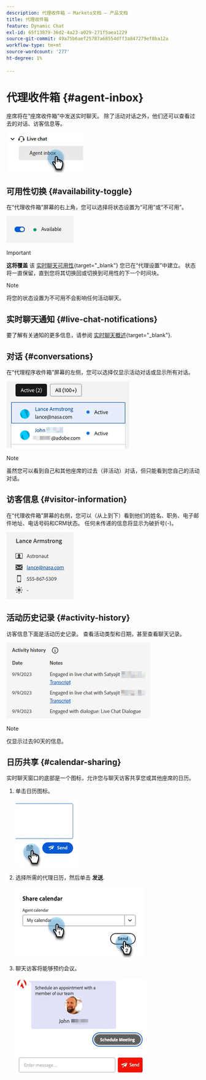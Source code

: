 ```yaml
---
description: 代理收件箱 — Marketo文档 — 产品文档
title: 代理收件箱
feature: Dynamic Chat
exl-id: 65f13879-36d2-4a23-a029-271f5aea1229
source-git-commit: 49a75b6aef25787a68554dff3a847279ef8ba12a
workflow-type: tm+mt
source-wordcount: '277'
ht-degree: 1%

---
```


# 代理收件箱 {#agent-inbox}

座席将在“座席收件箱”中发送实时聊天。 除了活动对话之外，他们还可以查看过去的对话、访客信息等。

![](assets/agent-inbox-1.png)

## 可用性切换 {#availability-toggle}

在“代理收件箱”屏幕的右上角，您可以选择将状态设置为“可用”或“不可用”。

![](assets/agent-inbox-2.png)

>[!IMPORTANT]
>
>**这将覆盖** 该 [实时聊天可用性](/help/marketo/product-docs/demand-generation/dynamic-chat/setup-and-configuration/agent-settings.md#live-chat-availability){target="_blank"} 您已在“代理设置”中建立。 状态将一直保留，直到您将其切换回或切换到可用性的下一个时间块。

>[!NOTE]
>
>将您的状态设置为不可用不会影响任何活动聊天。

## 实时聊天通知 {#live-chat-notifications}

要了解有关通知的更多信息，请参阅 [实时聊天概述](/help/marketo/product-docs/demand-generation/dynamic-chat/live-chat/live-chat-overview.md#live-chat-notifications){target="_blank"}.

## 对话 {#conversations}

在“代理程序收件箱”屏幕的左侧，您可以选择仅显示活动对话或显示所有对话。

![](assets/agent-inbox-4.png)

>[!NOTE]
>
>虽然您可以看到自己和其他座席的过去（非活动）对话，但只能看到您自己的活动对话。

## 访客信息 {#visitor-information}

在“代理收件箱”屏幕的右侧，您可以（从上到下）看到他们的姓名、职务、电子邮件地址、电话号码和CRM状态。 任何未传递的信息将显示为破折号(-)。

![](assets/agent-inbox-5.png)

## 活动历史记录 {#activity-history}

访客信息下面是活动历史记录。 查看活动类型和日期，甚至查看聊天记录。

![](assets/agent-inbox-6.png)

>[!NOTE]
>
>仅显示过去90天的信息。

## 日历共享 {#calendar-sharing}

实时聊天窗口的底部是一个图标，允许您与聊天访客共享您或其他座席的日历。

1. 单击日历图标。

   ![](assets/agent-inbox-7.png)

1. 选择所需的代理日历，然后单击 **发送**.

   ![](assets/agent-inbox-8.png)

1. 聊天访客将能够预约会议。

   ![](assets/agent-inbox-9.png)

